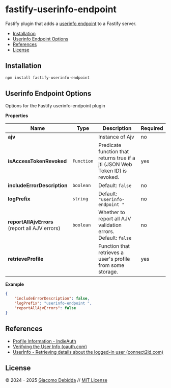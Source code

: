 # fastify-userinfo-endpoint

Fastify plugin that adds a [userinfo endpoint](https://indieauth.spec.indieweb.org/#user-information) to a Fastify server.

- [Installation](#installation)
- [Userinfo Endpoint Options](#userinfo-endpoint-options)
- [References](#references)
- [License](#license)

## Installation

```sh
npm install fastify-userinfo-endpoint
```

## Userinfo Endpoint Options

Options for the Fastify userinfo-endpoint plugin

**Properties**

|Name|Type|Description|Required|
|----|----|-----------|--------|
|**ajv**||Instance of Ajv<br/>|no|
|**isAccessTokenRevoked**|`Function`|Predicate function that returns true if a jti (JSON Web Token ID) is revoked.<br/>|yes|
|**includeErrorDescription**|`boolean`|Default: `false`<br/>|no|
|**logPrefix**|`string`|Default: `"userinfo-endpoint "`<br/>|no|
|**reportAllAjvErrors**<br/>(report all AJV errors)|`boolean`|Whether to report all AJV validation errors.<br/>Default: `false`<br/>|no|
|**retrieveProfile**||Function that retrieves a user's profile from some storage.<br/>|yes|

**Example**

```json
{
    "includeErrorDescription": false,
    "logPrefix": "userinfo-endpoint ",
    "reportAllAjvErrors": false
}
```

## References

- [Profile Information - IndieAuth](https://indieauth.spec.indieweb.org/#x5-3-4-profile-information)
- [Verifying the User Info (oauth.com)](https://www.oauth.com/oauth2-servers/signing-in-with-google/verifying-the-user-info/)
- [UserInfo - Retrieving details about the logged-in user (connect2id.com)](https://connect2id.com/products/server/docs/api/userinfo)

## License

&copy; 2024 - 2025 [Giacomo Debidda](https://www.giacomodebidda.com/) // [MIT License](https://spdx.org/licenses/MIT.html)
